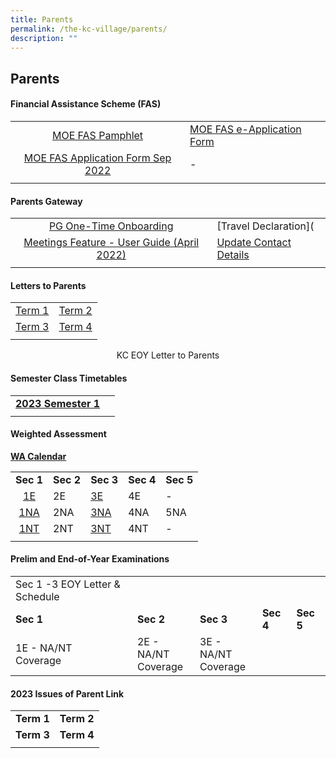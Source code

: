 ```yaml
---
title: Parents
permalink: /the-kc-village/parents/
description: ""
---
```

## Parents

#### Financial Assistance Scheme (FAS)

|  |  |
|:---:|---|
| [MOE FAS Pamphlet](/files/MOE%20FAS%20Pamphlet.pdf) | [MOE FAS e-Application Form](https://go.gov.sg/moe-efas) |
| [MOE FAS Application Form Sep 2022](/files/MOE%20FAS%20Application%20Form.pdf) | - |
|  |  |

#### Parents Gateway

|  |  |
|:---:|---|
| [PG One-Time Onboarding](/files/PG%20One-Time%20Onboarding.pdf) | [Travel Declaration]([](/files/Travel%20Declaration%202023.pdf) |
| [Meetings Feature - User Guide (April 2022)](/files/Meetings%20Feature%20-%20User%20Guide%20April%202022.pdf) | [Update Contact Details](/files/Update%20Contact%20Details.pdf) |
|  |  |

#### Letters to Parents

|  |  |
|:---:|---|
| [Term 1](/files/KC%20Term%201%20Letter%20to%20Parents%202022%20updated.pdf) |  [Term 2](/files/KC%202022%20Term%202%20Letter%20to%20Parents.pdf)|
| [Term 3](/files/KC%20Term%203%20Letter%20to%20Parents%202022.pdf) | [Term 4](/files/KC%20Term%204%20Letter%20to%20Parents%202022.pdf) |
| | |

<center>KC EOY Letter to Parents</center>

#### Semester Class Timetables

|  |  |
|:---:|---|
| **[2023 Semester 1](/files/2023%20Sem%201%20Class%20TT_29%20Dec.pdf)** |  |
|  |  |

#### Weighted Assessment 

**[WA Calendar](/files/2022%20WA%20Calendar%20Updated%20for%20Term%203.pdf)**

|  |  |  |  |  |
|:---:|---|---|---|---|
| **Sec 1** | **Sec 2** | **Sec 3** | **Sec 4** | **Sec 5** |
| [1E](/files/Sec%201E%20Assessment%20Weighting%202022_updated%2013%20Apr.pdf) | 2E | [3E](/files/Sec%203E%20Assessment%20Weighting%202022_270522.pdf) | 4E | - |
| [1NA](/files/Sec%201NA%20Assessment%20Weighting%202022_updated%2013%20Apr.pdf) | 2NA | [3NA](/files/Sec%203NA%20Assessment%20Weighting%202022_270522.pdf) | 4NA | 5NA |
| [1NT](/files/Sec%201NT%20Assessment%20Weighting%202022.pdf) | 2NT | [3NT](/files/Sec%203NT%20Assessment%20Weighting%202022.pdf) | 4NT | - |
|  |  |  |  |  |

#### Prelim and End-of-Year Examinations

<table>
	<tr>
		<td>Sec 1 -3 EOY Letter & Schedule</td>
	</tr>
	<tr>
		<td><b>Sec 1</b></td>
		<td><b>Sec 2</b></td>
		<td><b>Sec 3</b></td>
		<td><b>Sec 4</b></td>
		<td><b>Sec 5</b></td>
	</tr>
	<tr>
		<td>1E - NA/NT  <br>Coverage</td>
		<td>2E - NA/NT  <br>Coverage</td>
		<td>3E - NA/NT  <br>Coverage</td>
	</tr>
	</table>
	
#### 2023 Issues of Parent Link

|   |   |
|:-:|---|
| **Term 1**  | **Term 2**  |
| **Term 3**  | **Term 4**  |
|   |   |